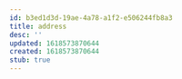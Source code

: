 ```yaml
---
id: b3ed1d3d-19ae-4a78-a1f2-e506244fb8a3
title: address
desc: ''
updated: 1618573870644
created: 1618573870644
stub: true
---
```


